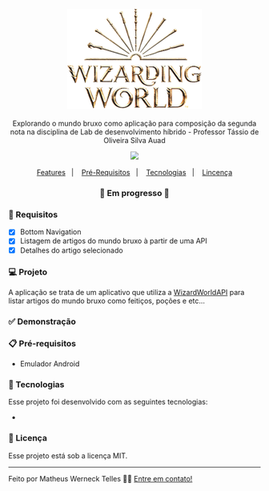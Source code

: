 <h4 align="center">
  <img src="https://github.com/mwtelles/WizardWorld-App/blob/main/app/src/main/res/drawable/ww_logo.png" alt="logo" height="200px"/>
</h4>

<p align="center">Explorando o mundo bruxo como aplicação para composição da segunda nota na disciplina de Lab de desenvolvimento híbrido - Professor Tássio de Oliveira Silva Auad</p>

<p align="center">
  <img src="https://img.shields.io/badge/license-MIT-success"/>
</p>

<p align="center">
  <a href="#-features">Features</a>&nbsp;&nbsp;&nbsp;|&nbsp;&nbsp;&nbsp;
  <a href="#-pré-requisitos">Pré-Requisitos</a>&nbsp;&nbsp;&nbsp;|&nbsp;&nbsp;&nbsp;
  <a href="#-tecnologias">Tecnologias</a>&nbsp;&nbsp;&nbsp;|&nbsp;&nbsp;&nbsp;
  <a href="#-licença">Lincença</a>
</p>

<h3 align="center"> 
🚧  Em progresso  🚧
</h3>

### 📎 Requisitos 

- [x] Bottom Navigation
- [x] Listagem de artigos do mundo bruxo à partir de uma API
- [x] Detalhes do artigo selecionado

### 💻 Projeto

A aplicação se trata de um aplicativo que utiliza a <a href="https://github.com/MossPiglets/WizardWorldAPI/" target="_blank">WizardWorldAPI</a> para listar artigos do mundo bruxo como feitiços, poções e etc... 

### ✅ Demonstração


### 📋 Pré-requisitos

- Emulador Android

### 🚀 Tecnologias

Esse projeto foi desenvolvido com as seguintes tecnologias:

- 

### 📝 Licença

Esse projeto está sob a licença MIT.

<hr/>

Feito por Matheus Werneck Telles 👋🏻 [Entre em contato!](https://www.linkedin.com/in/mwtelles/)
